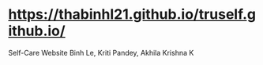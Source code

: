 # https://thabinhl21.github.io/truself.github.io/
Self-Care Website
Binh Le, Kriti Pandey, Akhila Krishna K

